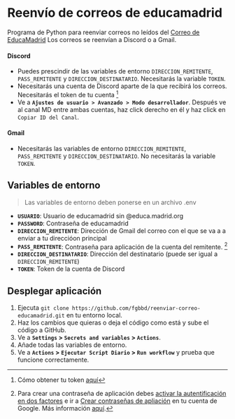 # Reenvío de correos de educamadrid
Programa de Python para reenviar correos no leídos del [Correo de EducaMadrid](https://correoweb.educa.madrid.org/)
Los correos se reenvían a Discord o a Gmail.

#### Discord
- Puedes prescindir de las variables de entorno `DIRECCION_REMITENTE`, `PASS_REMITENTE` y `DIRECCION_DESTINATARIO`. Necesitarás la variable `TOKEN`. 
- Necesitarás una cuenta de Discord aparte de la que recibirá los correos. Necesitarás el token de tu cuenta [^1]
- Ve a **`Ajustes de usuario > Avanzado > Modo desarrollador`**. Después ve al canal MD entre ambas cuentas, haz click derecho en él y haz click en `Copiar ID del Canal`.

#### Gmail
- Necesitarás las variables de entorno `DIRECCION_REMITENTE`, `PASS_REMITENTE` y `DIRECCION_DESTINATARIO`. No necesitarás la variable `TOKEN`. 


## Variables de entorno
> Las variables de entorno deben ponerse en un archivo .env
- **`USUARIO`**: 
  Usuario de educamadrid sin @educa.madrid.org
- **`PASSWORD`**: Contraseña de educamadrid
- **`DIRECCION_REMITENTE`**: Dirección de Gmail del correo con el que se va a a enviar a tu direccióon principal
- **`PASS_REMITENTE`**: Contraseña para aplicación de la cuenta del remitente. [^2]
- **`DIRECCION_DESTINATARIO`**: Dirección del destinatario (puede ser igual a `DIRECCION_REMITENTE`)
- **`TOKEN`**: Token de la cuenta de Discord

## Desplegar aplicación
1. Ejecuta `git clone https://github.com/fgbbd/reenviar-correo-educamadrid.git` en tu entorno local.
2. Haz los cambios que quieras o deja el código como está y sube el código a GitHub.
3. Ve a **`Settings` > `Secrets and variables` > `Actions`**.
4. Añade todas las variables de entorno.
5. Ve a **`Actions` > `Ejecutar Script Diario` > `Run workflow`** y prueba que funcione correctamente.


[^1]: Cómo obtener tu token [aquí](https://gist.github.com/MarvNC/e601f3603df22f36ebd3102c501116c6#how-to-get-your-discord-token-from-the-browser-console)

[^2]: Para crear una contraseña de aplicación debes [activar la autentificación en dos factores](https://support.google.com/accounts/answer/185839?hl=es) e ir a [Crear contraseñas de apliación](https://myaccount.google.com/apppasswords)  en tu cuenta de Google. Más información [aquí](https://support.google.com/accounts/answer/185833?hl=es#Create%20&%20use%20app%20passwords).

